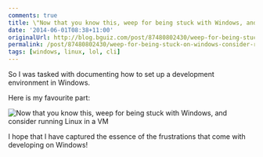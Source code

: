```yaml
---
comments: true
title: \"Now that you know this, weep for being stuck with Windows, and consider running Linux in a VM\"
date: '2014-06-01T08:38+11:00'
originalUrl: http://blog.bguiz.com/post/87480802430/weep-for-being-stuck-on-windows-consider-running-linux
permalink: /post/87480802430/weep-for-being-stuck-on-windows-consider-running-linux/
tags: [windows, linux, lol, cli]
---
```


<p>So I was tasked with documenting how to set up a development environment in Windows.</p>

<p>Here is my favourite part:</p>

<p><img src="https://31.media.tumblr.com/226492270c0303d0f189dd2b2d9e386d/tumblr_inline_n6bra6shbw1rer3hy.png" alt="Now that you know this, weep for being stuck with Windows, and consider running Linux in a VM"/></p>

<p>I hope that I have captured the essence of the frustrations that come with developing on Windows!</p>